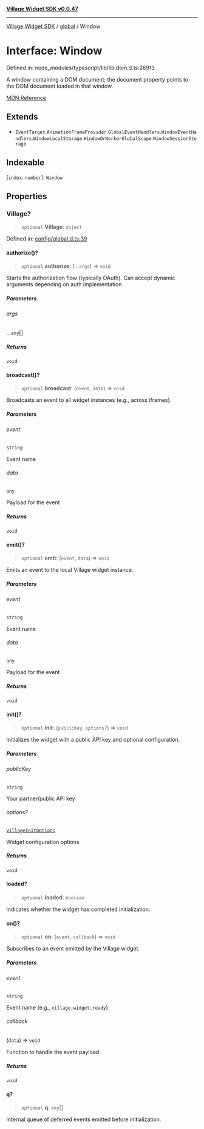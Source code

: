 [**Village Widget SDK v0.0.47**](../../README.md)

***

[Village Widget SDK](../../modules.md) / [global](../README.md) / Window

# Interface: Window

Defined in: node\_modules/typescript/lib/lib.dom.d.ts:26913

A window containing a DOM document; the document property points to the DOM document loaded in that window.

[MDN Reference](https://developer.mozilla.org/docs/Web/API/Window)

## Extends

- `EventTarget`.`AnimationFrameProvider`.`GlobalEventHandlers`.`WindowEventHandlers`.`WindowLocalStorage`.`WindowOrWorkerGlobalScope`.`WindowSessionStorage`

## Indexable

\[`index`: `number`\]: `Window`

## Properties

### Village?

> `optional` **Village**: `object`

Defined in: [config/global.d.ts:39](https://github.com/VillageHQ/village-widget-sdk/blob/77e460c6d471093e86a3a74e017cb6fbea19444c/config/global.d.ts#L39)

#### authorize()?

> `optional` **authorize**: (...`args`) => `void`

Starts the authorization flow (typically OAuth).
Can accept dynamic arguments depending on auth implementation.

##### Parameters

###### args

...`any`[]

##### Returns

`void`

#### broadcast()?

> `optional` **broadcast**: (`event`, `data`) => `void`

Broadcasts an event to all widget instances (e.g., across iframes).

##### Parameters

###### event

`string`

Event name

###### data

`any`

Payload for the event

##### Returns

`void`

#### emit()?

> `optional` **emit**: (`event`, `data`) => `void`

Emits an event to the local Village widget instance.

##### Parameters

###### event

`string`

Event name

###### data

`any`

Payload for the event

##### Returns

`void`

#### init()?

> `optional` **init**: (`publicKey`, `options?`) => `void`

Initializes the widget with a public API key and optional configuration.

##### Parameters

###### publicKey

`string`

Your partner/public API key

###### options?

[`VillageInitOptions`](VillageInitOptions.md)

Widget configuration options

##### Returns

`void`

#### loaded?

> `optional` **loaded**: `boolean`

Indicates whether the widget has completed initialization.

#### on()?

> `optional` **on**: (`event`, `callback`) => `void`

Subscribes to an event emitted by the Village widget.

##### Parameters

###### event

`string`

Event name (e.g., `village.widget.ready`)

###### callback

(`data`) => `void`

Function to handle the event payload

##### Returns

`void`

#### q?

> `optional` **q**: `any`[]

Internal queue of deferred events emitted before initialization.
